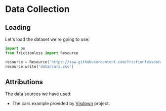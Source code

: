 # Data Collection

## Loading

Let's load the dataset we're going to use:

```python script run=data
import os
from frictionless import Resource

resource = Resource('https://raw.githubusercontent.com/frictionlessdata/livemark/main/data/cars.csv')
resource.write('data/cars.csv')
```

## Attributions

The data sources we have used:
- The cars example provided by [Visdown](https://visdown.com/) project.
